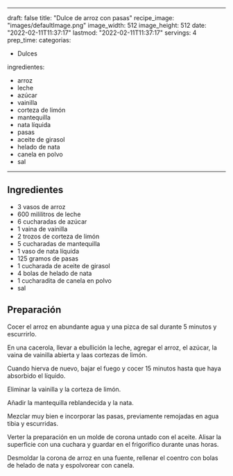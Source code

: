 
---
draft: false
title: "Dulce de arroz con pasas"
recipe_image: "images/defaultImage.png"
image_width: 512
image_height: 512
date: "2022-02-11T11:37:17"
lastmod: "2022-02-11T11:37:17"
servings: 4
prep_time: 
categorias:
  - Dulces

ingredientes:
  - arroz
  - leche
  - azúcar
  - vainilla
  - corteza de limón
  - mantequilla
  - nata líquida
  - pasas
  - aceite de girasol
  - helado de nata
  - canela en polvo
  - sal
---

## Ingredientes
- 3 vasos de arroz
- 600 mililitros de leche
- 6 cucharadas de azúcar
- 1 vaina de vainilla
- 2 trozos de corteza de limón
- 5 cucharadas de mantequilla
- 1 vaso de nata líquida
- 125 gramos de pasas
- 1 cucharada de aceite de girasol
- 4 bolas de helado de nata
- 1 cucharadita de canela en polvo
- sal

## Preparación
Cocer el arroz en abundante agua y una pizca de sal durante 5 minutos y escurrirlo.

En una cacerola, llevar a ebullición la leche, agregar el arroz, el azúcar, la vaina de vainilla abierta y laas cortezas de limón.

Cuando hierva de nuevo, bajar el fuego y cocer 15 minutos hasta que haya absorbido el líquido.

Eliminar la vainilla y la corteza de limón.

Añadir la mantequilla reblandecida y la nata.

Mezclar muy bien e incorporar las pasas, previamente remojadas en agua tibia y escurridas.

Verter la preparación en un molde de corona untado con el aceite. Alisar la superficie con una cuchara y guardar en el frigorifico durante unas horas.

Desmoldar la corona de arroz en una fuente, rellenar el coentro con bolas de helado de nata y espolvorear con canela.


